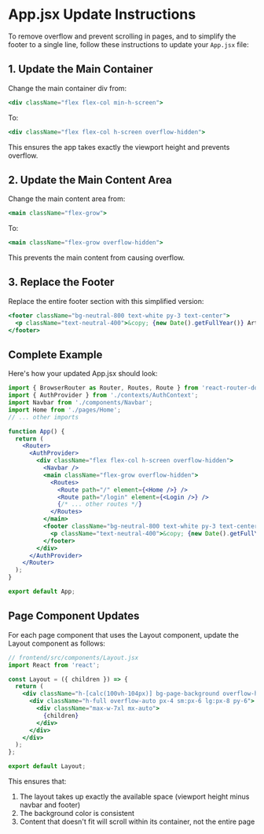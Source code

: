 # App.jsx Update Instructions

To remove overflow and prevent scrolling in pages, and to simplify the footer to a single line, follow these instructions to update your `App.jsx` file:

## 1. Update the Main Container

Change the main container div from:

```jsx
<div className="flex flex-col min-h-screen">
```

To:

```jsx
<div className="flex flex-col h-screen overflow-hidden">
```

This ensures the app takes exactly the viewport height and prevents overflow.

## 2. Update the Main Content Area

Change the main content area from:

```jsx
<main className="flex-grow">
```

To:

```jsx
<main className="flex-grow overflow-hidden">
```

This prevents the main content from causing overflow.

## 3. Replace the Footer

Replace the entire footer section with this simplified version:

```jsx
<footer className="bg-neutral-800 text-white py-3 text-center">
  <p className="text-neutral-400">&copy; {new Date().getFullYear()} ArtOfWorkflows. All rights reserved.</p>
</footer>
```

## Complete Example

Here's how your updated App.jsx should look:

```jsx
import { BrowserRouter as Router, Routes, Route } from 'react-router-dom';
import { AuthProvider } from './contexts/AuthContext';
import Navbar from './components/Navbar';
import Home from './pages/Home';
// ... other imports

function App() {
  return (
    <Router>
      <AuthProvider>
        <div className="flex flex-col h-screen overflow-hidden">
          <Navbar />
          <main className="flex-grow overflow-hidden">
            <Routes>
              <Route path="/" element={<Home />} />
              <Route path="/login" element={<Login />} />
              {/* ... other routes */}
            </Routes>
          </main>
          <footer className="bg-neutral-800 text-white py-3 text-center">
            <p className="text-neutral-400">&copy; {new Date().getFullYear()} ArtOfWorkflows. All rights reserved.</p>
          </footer>
        </div>
      </AuthProvider>
    </Router>
  );
}

export default App;
```

## Page Component Updates

For each page component that uses the Layout component, update the Layout component as follows:

```jsx
// frontend/src/components/Layout.jsx
import React from 'react';

const Layout = ({ children }) => {
  return (
    <div className="h-[calc(100vh-104px)] bg-page-background overflow-hidden">
      <div className="h-full overflow-auto px-4 sm:px-6 lg:px-8 py-6">
        <div className="max-w-7xl mx-auto">
          {children}
        </div>
      </div>
    </div>
  );
};

export default Layout;
```

This ensures that:
1. The layout takes up exactly the available space (viewport height minus navbar and footer)
2. The background color is consistent
3. Content that doesn't fit will scroll within its container, not the entire page 